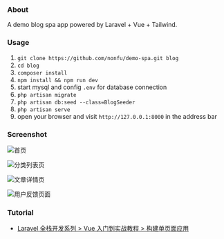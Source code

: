 ### About

A demo blog spa app powered by Laravel + Vue + Tailwind.

### Usage

1. `git clone https://github.com/nonfu/demo-spa.git blog`
2. `cd blog`
3. `composer install`
4. `npm install && npm run dev`
5. start mysql and config `.env` for database connection
6. `php artisan migrate`
7. `php artisan db:seed --class=BlogSeeder`
8. `php artisan serve`
9. open your browser and visit `http://127.0.0.1:8000` in the address bar

### Screenshot

![首页](https://qcdn.xueyuanjun.com/storage/uploads/images/gallery/2020-11/16067147150352.jpg)

![分类列表页](https://qcdn.xueyuanjun.com/storage/uploads/images/gallery/2020-11/16067147392189.jpg)

![文章详情页](https://qcdn.xueyuanjun.com/storage/uploads/images/gallery/2020-11/16067147636915.jpg)

![用户反馈页面](https://qcdn.xueyuanjun.com/storage/uploads/images/gallery/2020-11/16067147849079.jpg)


### Tutorial

- [Laravel 全栈开发系列 > Vue 入门到实战教程 > 构建单页面应用](https://xueyuanjun.com/books/vue-tutorial/chapter/build-spa)
